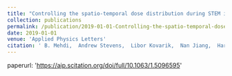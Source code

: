 ```yaml
---
title: "Controlling the spatio-temporal dose distribution during STEM imaging by subsampled acquisition: In-situ observations of kinetic processes in liquids"
collection: publications
permalink: /publication/2019-01-01-Controlling-the-spatio-temporal-dose-distribution-during-STEM-imaging-by-subsampled-acquisition-In-situ-observations-of-kinetic-processes-in-liquids
date: 2019-01-01
venue: 'Applied Physics Letters'
citation: ' B. Mehdi,  Andrew Stevens,  Libor Kovarik,  Nan Jiang,  Hardeep Mehta,  Andrey Liyu,  Sarah Reehl,  Bryan Stanfill,  <strong>Lorenzo Luzi</strong>,  Weituo Hao,  Lisa Bramer,  Nigel Browning, <a href=https://aip.scitation.org/doi/full/10.1063/1.5096595>Controlling the spatio-temporal dose distribution during STEM imaging by subsampled acquisition: In-situ observations of kinetic processes in liquids</a>. Applied Physics Letters, 2019.'
---
```

paperurl: 'https://aip.scitation.org/doi/full/10.1063/1.5096595'